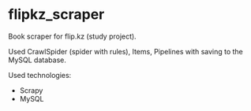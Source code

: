 # flipkz_scraper
Book scraper for flip.kz (study project).

Used CrawlSpider (spider with rules), Items, Pipelines with saving to the MySQL database.

Used technologies:

- Scrapy
- MySQL
